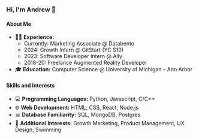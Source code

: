 ### Hi, I'm Andrew 👋

#### About Me

- 👨‍💻 **Experience:**
    - Currently: Marketing Associate @ Databento
    - 2024: Growth Intern @ GitStart (YC S19)
    - 2023: Software Developer Intern @ Ally
    - 2018-20: Freelance Augmented Reality Developer
- 🎓 **Education:** Computer Science @ University of Michigan – Ann Arbor

#### Skills and Interests

- 💻 **Programming Languages:** Python, Javascript, C/C++
- 🌐 **Web Development:** HTML, CSS, React, Node.js
- 📊 **Database Familiarity:** SQL, MongoDB, Postgres
- 🚀 **Additional Interests:** Growth Marketing, Product Management, UX Design, Swimming
